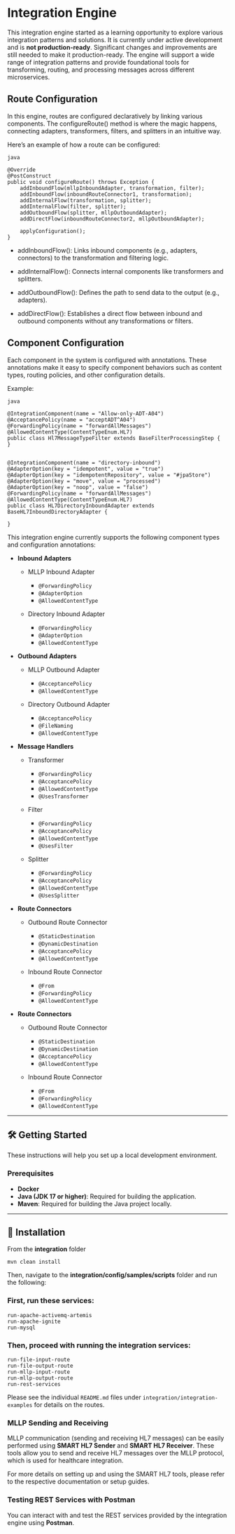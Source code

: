 # Integration Engine

This integration engine started as a learning opportunity to explore various integration patterns and solutions. It is currently under active development and is **not production-ready**. Significant changes and improvements are still needed to make it production-ready. The engine will support a wide range of integration patterns and provide foundational tools for transforming, routing, and processing messages across different microservices.

## Route Configuration
In this engine, routes are configured declaratively by linking various components. The configureRoute() method is where the magic happens, connecting adapters, transformers, filters, and splitters in an intuitive way.

Here’s an example of how a route can be configured:

```
java

@Override
@PostConstruct
public void configureRoute() throws Exception {
    addInboundFlow(mllpInboundAdapter, transformation, filter);
    addInboundFlow(inboundRouteConnector1, transformation);
    addInternalFlow(transformation, splitter);
    addInternalFlow(filter, splitter);
    addOutboundFlow(splitter, mllpOutboundAdapter);
    addDirectFlow(inboundRouteConnector2, mllpOutboundAdapter);
    
    applyConfiguration();
}
```

- addInboundFlow(): Links inbound components (e.g., adapters, connectors) to the transformation and filtering logic.


- addInternalFlow(): Connects internal components like transformers and splitters.


- addOutboundFlow(): Defines the path to send data to the output (e.g., adapters).


- addDirectFlow(): Establishes a direct flow between inbound and outbound components without any transformations or filters.


## Component Configuration
Each component in the system is configured with annotations. These annotations make it easy to specify component behaviors such as content types, routing policies, and other configuration details.

Example:

```
java

@IntegrationComponent(name = "Allow-only-ADT-A04")
@AcceptancePolicy(name = "acceptADT^A04")
@ForwardingPolicy(name = "forwardAllMessages")
@AllowedContentType(ContentTypeEnum.HL7)
public class Hl7MessageTypeFilter extends BaseFilterProcessingStep {
}


@IntegrationComponent(name = "directory-inbound")
@AdapterOption(key = "idempotent", value = "true")
@AdapterOption(key = "idempotentRepository", value = "#jpaStore")
@AdapterOption(key = "move", value = "processed")
@AdapterOption(key = "noop", value = "false")
@ForwardingPolicy(name = "forwardAllMessages")
@AllowedContentType(ContentTypeEnum.HL7)
public class HL7DirectoryInboundAdapter extends BaseHL7InboundDirectoryAdapter {
 
}

```
This integration engine currently supports the following component types and configuration annotations:

- **Inbound Adapters**


  - MLLP Inbound Adapter  
    - `@ForwardingPolicy`  
    - `@AdapterOption`  
    - `@AllowedContentType`  
    
    

  - Directory Inbound Adapter  
    - `@ForwardingPolicy`  
    - `@AdapterOption`  
    - `@AllowedContentType`  
    



- **Outbound Adapters**


  - MLLP Outbound Adapter  
    - `@AcceptancePolicy`  
    - `@AllowedContentType` 
     
     

  - Directory Outbound Adapter  
    - `@AcceptancePolicy`  
    - `@FileNaming`  
    - `@AllowedContentType`  
    
    


- **Message Handlers**


  - Transformer  
    - `@ForwardingPolicy`  
    - `@AcceptancePolicy`  
    - `@AllowedContentType`  
    - `@UsesTransformer`  
    
    

  - Filter  
    - `@ForwardingPolicy`  
    - `@AcceptancePolicy`  
    - `@AllowedContentType`  
    - `@UsesFilter`  
    
    

  - Splitter  
    - `@ForwardingPolicy`  
    - `@AcceptancePolicy`  
    - `@AllowedContentType`  
    - `@UsesSplitter`  
    
    


- **Route Connectors**


  - Outbound Route Connector  
    - `@StaticDestination`  
    - `@DynamicDestination`  
    - `@AcceptancePolicy`  
    - `@AllowedContentType`  
    
    

  - Inbound Route Connector  
    - `@From`  
    - `@ForwardingPolicy`
    - `@AllowedContentType`  
    
    
    



- **Route Connectors**

  - Outbound Route Connector
    - `@StaticDestination`
    - `@DynamicDestination`
    - `@AcceptancePolicy`
    - `@AllowedContentType` 
    
    
    
  - Inbound Route Connector
    - `@From`
    - `@ForwardingPolicy`
    - `@AllowedContentType` 
    

---

## 🛠 Getting Started

These instructions will help you set up a local development environment.

### Prerequisites

- **Docker**
- **Java (JDK 17 or higher)**: Required for building the application.
- **Maven**: Required for building the Java project locally.

---

## 🚀 Installation

From the **integration** folder

```
mvn clean install
```

Then, navigate to the **integration/config/samples/scripts** folder and run the following:

### First, run these services:

```
run-apache-activemq-artemis
run-apache-ignite
run-mysql
```

### Then, proceed with running the integration services:

```
run-file-input-route
run-file-output-route
run-mllp-input-route
run-mllp-output-route
run-rest-services
```

Please see the individual `README.md` files under `integration/integration-examples` for details on the routes.

### MLLP Sending and Receiving

MLLP communication (sending and receiving HL7 messages) can be easily performed using **SMART HL7 Sender** and **SMART HL7 Receiver**. These tools allow you to send and receive HL7 messages over the MLLP protocol, which is used for healthcare integration.

For more details on setting up and using the SMART HL7 tools, please refer to the respective documentation or setup guides.

### Testing REST Services with Postman

You can interact with and test the REST services provided by the integration engine using **Postman**. 
